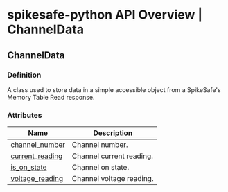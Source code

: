 # spikesafe-python API Overview | ChannelData

## ChannelData

### Definition
A class used to store data in a simple accessible object from a SpikeSafe's Memory Table Read response.

### Attributes
| Name | Description |
| - | - |
| [channel_number](/spikesafe_python_lib_docs/ChannelData/channel_number/README.md) | Channel number. |
| [current_reading](/spikesafe_python_lib_docs/ChannelData/current_reading/README.md) | Channel current reading. |
| [is_on_state](/spikesafe_python_lib_docs/ChannelData/is_on_state/README.md) | Channel on state. |
| [voltage_reading](/spikesafe_python_lib_docs/ChannelData/voltage_reading/README.md) | Channel voltage reading. |